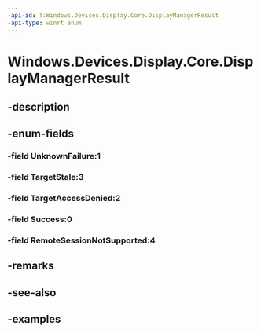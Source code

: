 ```yaml
---
-api-id: T:Windows.Devices.Display.Core.DisplayManagerResult
-api-type: winrt enum
---
```


<!-- Enumeration syntax.
public enum DisplayManagerResult : int 
-->

# Windows.Devices.Display.Core.DisplayManagerResult

## -description

## -enum-fields
### -field UnknownFailure:1

### -field TargetStale:3

### -field TargetAccessDenied:2

### -field Success:0

### -field RemoteSessionNotSupported:4

## -remarks

## -see-also

## -examples

